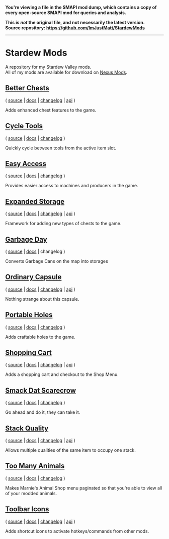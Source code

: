 **You're viewing a file in the SMAPI mod dump, which contains a copy of every open-source SMAPI mod
for queries and analysis.**

**This is _not_ the original file, and not necessarily the latest version.**  
**Source repository: https://github.com/ImJustMatt/StardewMods**

----

# Stardew Mods

A repository for my Stardew Valley mods.  
All of my mods are available for download on [Nexus Mods](https://www.nexusmods.com/users/1643034?tab=user+files&BH=0).

## [Better Chests](https://www.nexusmods.com/stardewvalley/mods/9791)

( [source](BetterChests)
| [docs](BetterChests/README.md)
| [changelog](BetterChests/CHANGELOG.md)
| [api](Common/Integrations/BetterChests/IBetterChestsApi.cs) )

Adds enhanced chest features to the game.

## [Cycle Tools](https://www.nexusmods.com/stardewvalley/mods/13973)

( [source](CycleTools)
| [docs](CycleTools/README.md)
| [changelog](CycleTools/CHANGELOG.md) )

Quickly cycle between tools from the active item slot.

## [Easy Access](https://www.nexusmods.com/stardewvalley/mods/11002)

( [source](EasyAccess)
| [docs](EasyAccess/README.md)
| [changelog](EasyAccess/CHANGELOG.md) )

Provides easier access to machines and producers in the game.

## [Expanded Storage](https://www.nexusmods.com/stardewvalley/mods/7431)

( [source](ExpandedStorage)
| [docs](ExpandedStorage/README.md)
| [changelog](ExpandedStorage/CHANGELOG.md)
| [api](Common/Integrations/ExpandedStorage/IExpandedStorageApi.cs) )

Framework for adding new types of chests to the game.

## [Garbage Day](https://www.nexusmods.com/stardewvalley/mods/8204)

( [source](GarbageDay)
| [docs](GarbageDay/README.md)
| changelog )

Converts Garbage Cans on the map into storages

## [Ordinary Capsule](https://www.nexusmods.com/stardewvalley/mods/13489)

( [source](OrdinaryCapsule)
| [docs](OrdinaryCapsule/README.md)
| [changelog](OrdinaryCapsule/CHANGELOG.md)
| [api](Common/Integrations/OrdinaryCapsule/IOrdinaryCapsuleApi.cs) )

Nothing strange about this capsule.

## [Portable Holes](https://www.nexusmods.com/stardewvalley/mods/13471)

( [source](PortableHoles)
| [docs](PortableHoles/README.md)
| [changelog](PortableHoles/CHANGELOG.md) )

Adds craftable holes to the game.

## [Shopping Cart](https://www.nexusmods.com/stardewvalley/mods/13701)

( [source](ShoppingCart)
| [docs](ShoppingCart/README.md)
| [changelog](ShoppingCart/CHANGELOG.md)
| [api](Common/Integrations/ShoppingCart/IShoppingCartApi.cs) )

Adds a shopping cart and checkout to the Shop Menu.

## [Smack Dat Scarecrow](https://www.nexusmods.com/stardewvalley/mods/13528)

( [source](SmackDatScarecrow)
| [docs](SmackDatScarecrow/README.md)
| [changelog](SmackDatScarecrow/CHANGELOG.md) )

Go ahead and do it, they can take it.

## [Stack Quality](https://www.nexusmods.com/stardewvalley/mods/13724)

( [source](StackQuality)
| [docs](StackQuality/README.md)
| [changelog](StackQuality/CHANGELOG.md)
| [api](Common/Integrations/StackQuality/IStackQualityApi.cs) )

Allows multiple qualities of the same item to occupy one stack.

## [Too Many Animals](https://www.nexusmods.com/stardewvalley/mods/11033)

( [source](TooManyAnimals)
| [docs](TooManyAnimals/README.md)
| [changelog](TooManyAnimals/CHANGELOG.md) )

Makes Marnie's Animal Shop menu paginated so that you're able to view all of your modded animals.

## [Toolbar Icons](https://www.nexusmods.com/stardewvalley/mods/11026)

( [source](ToolbarIcons)
| [docs](ToolbarIcons/README.md)
| [changelog](ToolbarIcons/CHANGELOG.md)
| [api](Common/Integrations/ToolbarIcons/IToolbarIconsApi.cs) )

Adds shortcut icons to activate hotkeys/commands from other mods.